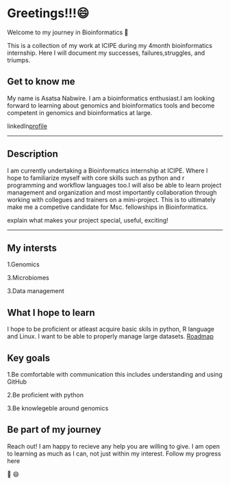 # Greetings!!!:smile:

Welcome to my journey in Bioinformatics
:tada:

This is a collection of my work at ICIPE during my 4month bioinformatics internship. Here I will document my successes, failures,struggles, and triumps.

## Get to know me
My name is Asatsa Nabwire. I am a bioinformatics enthusiast.I am looking forward to learning about genomics and bioinformatics tools and become competent in genomics and bioinformatics at large.

linkedIn[profile](www.linkedin.com/in/nabwire-asatsa-8478031b4)

---
## Description
I am currently undertaking a Bioinformatics internship at ICIPE. Where I hope to familiarize myself with core skills such as python and r programming and workflow languages too.I will also be able to learn project management and organization and most importantly collaboration through working with collegues and trainers on a mini-project. This is to ultimately make me a competive candidate for Msc. fellowships in Bioinformatics.

explain what makes your project special, useful, exciting! 

---

## My intersts

1.Genomics

3.Microbiomes

3.Data management

## What I hope to learn
I hope to be proficient or atleast acquire basic skils in python, R language and Linux. I want to be able to properly manage large datasets.
[Roadmap](https://github.com/Asatsa/internship_repo1/issues/2)
## Key goals

1.Be comfortable with communication this includes understanding and using GitHub

2.Be proficient with python

3.Be knowlegeble around genomics

## Be part of my journey
Reach out! I am happy to recieve any help you are willing to give. I am open to learning as much as I can, not just within my interest. Follow my progress here


:tada:
:smile:

